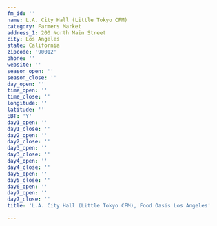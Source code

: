 ```yaml
---
fm_id: ''
name: L.A. City Hall (Little Tokyo CFM)
category: Farmers Market
address_1: 200 North Main Street
city: Los Angeles
state: California
zipcode: '90012'
phone: ''
website: ''
season_open: ''
season_close: ''
day_open: ''
time_open: ''
time_close: ''
longitude: ''
latitude: ''
EBT: 'Y'
day1_open: ''
day1_close: ''
day2_open: ''
day2_close: ''
day3_open: ''
day3_close: ''
day4_open: ''
day4_close: ''
day5_open: ''
day5_close: ''
day6_open: ''
day7_open: ''
day7_close: ''
title: 'L.A. City Hall (Little Tokyo CFM), Food Oasis Los Angeles'

---
```


